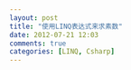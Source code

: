 ```yaml
---
layout: post
title: "使用LINQ表达式来求素数"
date: 2012-07-21 12:03
comments: true
categories: [LINQ, Csharp]
---
```


